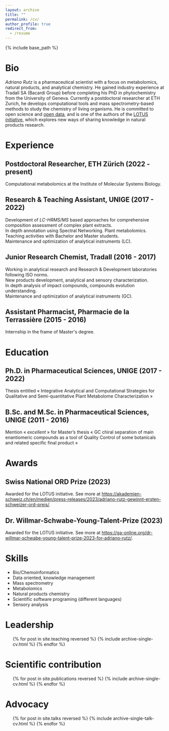 ```yaml
---
layout: archive
title: ""
permalink: /cv/
author_profile: true
redirect_from:
  - /resume
---
```


{% include base_path %}

Bio
======

*Adriano Rutz* is a pharmaceutical scientist with a focus on metabolomics, natural products, and analytical chemistry.
He gained industry experience at Tradall SA (Bacardi Group) before completing his PhD in phytochemistry from the University of Geneva.
Currently a postdoctoral researcher at ETH Zurich, he develops computational tools and mass spectrometry-based methods to study the chemistry of living organisms.
He is committed to open science and [open data](https://akademien-schweiz.ch/en/current/news/adriano-rutz-gewinnt-ersten-schweizer-ord-preis), and is one of the authors of the [LOTUS initiative](https://doi.org/10.7554/eLife.70780), which explores new ways of sharing knowledge in natural products research.

Experience
======

## Postdoctoral Researcher, ETH Zürich (2022 - present)

Computational metabolomics at the Institute of Molecular Systems Biology.

## Research & Teaching Assistant, UNIGE  (2017 - 2022)

Development of *LC-HRMS/MS* based approaches for comprehensive composition assessment of complex plant extracts.<br/>
In depth annotation using Spectral Networking. Plant metabolomics. <br/>
Teaching activities with Bachelor and Master students. <br/>
Maintenance and optimization of analytical instruments (LC).

## Junior Research Chemist, Tradall (2016 - 2017)

Working in analytical research and Research & Development laboratories following ISO norms. <br/>
New products development, analytical and sensory characterization. <br/>
In depth analysis of impact compounds, compounds evolution understanding. <br/>
Maintenance and optimization of analytical instruments (GC).

## Assistant Pharmacist, Pharmacie de la Terrassière (2015 - 2016)

Internship in the frame of Master's degree.

Education
======

## Ph.D. in Pharmaceutical Sciences, UNIGE (2017 - 2022)

Thesis entitled « Integrative Analytical and Computational Strategies for Qualitative and Semi-quantitative Plant
Metabolome Characterization »

## B.Sc. and M.Sc. in Pharmaceutical Sciences, UNIGE (2011 - 2016)

Mention « *excellent* » for Master’s thesis « GC chiral separation of main enantiomeric compounds as a tool of Quality
Control of some botanicals and related specific final product »

Awards
======

## Swiss National ORD Prize (2023)

Awarded for the LOTUS initiative. See more at <https://akademien-schweiz.ch/en/medien/press-releases/2023/adriano-rutz-gewinnt-ersten-schweizer-ord-preis/>.

## Dr. Willmar-Schwabe-Young-Talent-Prize (2023)

Awarded for the LOTUS initiative. See more at <https://ga-online.org/dr-willmar-schwabe-young-talent-prize-2023-for-adriano-rutz/>.

Skills
======

* Bio/Chemoinformatics <br/>
* Data oriented, knowledge management <br/>
* Mass spectrometry <br/>
* Metabolomics <br/>
* Natural products chemistry <br/>
* Scientific software programing (different languages) <br/>
* Sensory analysis <br/>

Leadership
======
  <ul>{% for post in site.teaching reversed %}
    {% include archive-single-cv.html %}
  {% endfor %}</ul>

Scientific contribution
======
  <ul>{% for post in site.publications reversed %}
    {% include archive-single-cv.html %}
  {% endfor %}</ul>

Advocacy
======
  <ul>{% for post in site.talks reversed %}
    {% include archive-single-talk-cv.html %}
  {% endfor %}</ul>
